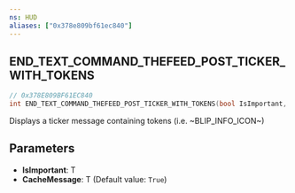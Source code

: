 ```yaml
---
ns: HUD
aliases: ["0x378e809bf61ec840"]
---
```

## END_TEXT_COMMAND_THEFEED_POST_TICKER_WITH_TOKENS

```c
// 0x378E809BF61EC840
int END_TEXT_COMMAND_THEFEED_POST_TICKER_WITH_TOKENS(bool IsImportant, bool CacheMessage);
```

Displays a ticker message containing tokens (i.e. ~BLIP_INFO_ICON~)


## Parameters
* **IsImportant**: T
* **CacheMessage**: T (Default value: `True`)
